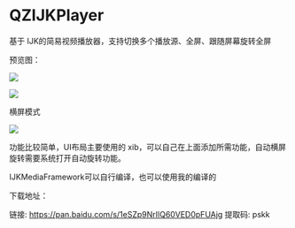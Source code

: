 # QZIJKPlayer
基于 IJK的简易视频播放器，支持切换多个播放源、全屏、跟随屏幕旋转全屏

预览图：

![](https://tva1.sinaimg.cn/large/007S8ZIlgy1gflcs4v5zdj30n01dsgpr.jpg)



![](https://tva1.sinaimg.cn/large/007S8ZIlgy1gflcpy1xt2j30n01dsgnm.jpg)



横屏模式

![](https://tva1.sinaimg.cn/large/007S8ZIlgy1gflcrqszvaj31ds0n0jyo.jpg)



功能比较简单，UI布局主要使用的 xib，可以自己在上面添加所需功能，自动横屏旋转需要系统打开自动旋转功能。

IJKMediaFramework可以自行编译，也可以使用我的编译的

下载地址：

链接: https://pan.baidu.com/s/1eSZp9NrIlQ60VED0pFUAjg 提取码: pskk